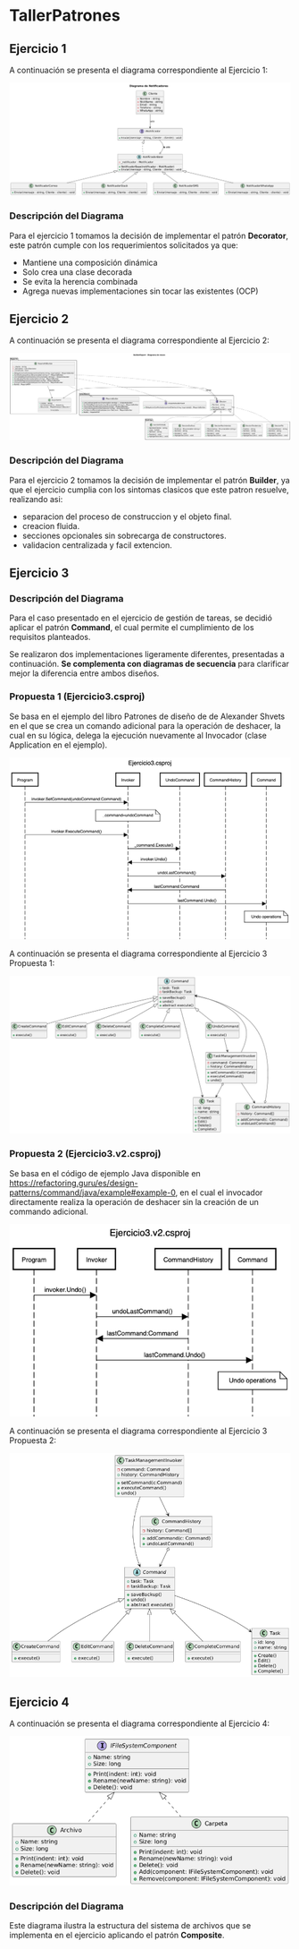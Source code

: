 # TallerPatrones

## Ejercicio 1

A continuación se presenta el diagrama correspondiente al Ejercicio 1:

![Diagrama de Ejercicio 1](imagenes/Ejercicio1.png)

### Descripción del Diagrama

Para el ejercicio 1 tomamos la decisión de implementar el patrón **Decorator**, este patrón cumple con los requerimientos solicitados ya que:

- Mantiene una composición dinámica
- Solo crea una clase decorada
- Se evita la herencia combinada
- Agrega nuevas implementaciones sin tocar las existentes (OCP)

## Ejercicio 2

A continuación se presenta el diagrama correspondiente al Ejercicio 2:

![Diagrama de Ejercicio 2](imagenes/Ejercicio2.png)

### Descripción del Diagrama

Para el ejercicio 2 tomamos la decisión de implementar el patrón **Builder**, ya que el ejercicio cumplia con los sintomas clasicos que este patron resuelve,
realizando asi:

- separacion del proceso de construccion y el objeto final.
- creacion fluida.
- secciones opcionales sin sobrecarga de constructores.
- validacion centralizada y facil extencion.

## Ejercicio 3

### Descripción del Diagrama

Para el caso presentado en el ejercicio de gestión de tareas, se decidió aplicar el patrón **Command**, el cual permite el cumplimiento de los requisitos planteados.


Se realizaron dos implementaciones ligeramente diferentes, presentadas a continuación.
**Se complementa con diagramas de secuencia** para clarificar mejor la diferencia entre ambos diseños.

### Propuesta 1 (Ejercicio3.csproj)

Se basa en el ejemplo del libro Patrones de diseño de de Alexander Shvets en el que se crea un comando adicional para la operación de deshacer, la cual en su lógica, delega la ejecución nuevamente al Invocador (clase Application en el ejemplo).

![Propuesta 1](imagenes/DiagramaSecuencia1.png)

A continuación se presenta el diagrama correspondiente al Ejercicio 3 Propuesta 1:

![Diagrama de Ejercicio 3 v1](imagenes/Ejercicio3.png)

### Propuesta 2 (Ejercicio3.v2.csproj)

Se basa en el código de ejemplo Java disponible en https://refactoring.guru/es/design-patterns/command/java/example#example-0, en el cual el invocador directamente realiza la operación de deshacer sin la creación de un commando adicional.

![Propuesta 2](imagenes/DiagramaSecuencia2.png)

A continuación se presenta el diagrama correspondiente al Ejercicio 3 Propuesta 2:

![Diagrama de Ejercicio 3 v2](imagenes/Ejercicio3.v2.png)


## Ejercicio 4

A continuación se presenta el diagrama correspondiente al Ejercicio 4:

![Diagrama de Ejercicio 4](imagenes/Ejercicio4.png)

### Descripción del Diagrama

Este diagrama ilustra la estructura del sistema de archivos que se implementa en el ejercicio aplicando el patrón **Composite**.

